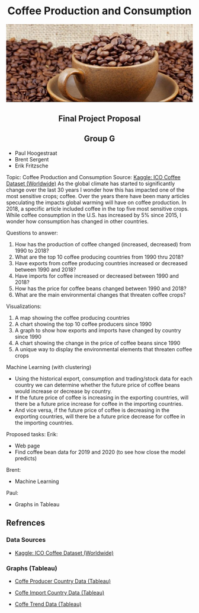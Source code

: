 # <b><div align = "center">Coffee Production and Consumption</div></b>
<b><div align = "center">![cover_art.png](images/cover_art.png)</div></b>


<h2><b><div align = "center">Final Project Proposal</div></b></h2>
<b><div align = "center"><h2>Group G</h2></div></b>




*	Paul Hoogestraat
*	Brent Sergent
*	Erik Fritzsche

Topic: Coffee Production and Consumption
Source: [Kaggle: ICO Coffee Dataset (Worldwide)](https://www.kaggle.com/yamaerenay/ico-coffee-dataset-worldwide)
As the global climate has started to significantly change over the last 30 years I wonder how this has impacted one of the most sensitive crops; coffee. Over the years there have been many articles speculating the impacts global warming will have on coffee production. In 2018, a specific article included coffee in the top five most sensitive crops. While coffee consumption in the U.S. has increased by 5% since 2015, I wonder how consumption has changed in other countries.

Questions to answer:
1.	How has the production of coffee changed (increased, decreased) from 1990 to 2018?
2.	What are the top 10 coffee producing countries from 1990 thru 2018?
3.	Have exports from coffee producing countries increased or decreased between 1990 and 2018?
4.	Have imports for coffee increased or decreased between 1990 and 2018?
5.	How has the price for coffee beans changed between 1990 and 2018?
6.	What are the main environmental changes that threaten coffee crops?

Visualizations:
1.	A map showing the coffee producing countries
2.	A chart showing the top 10 coffee producers since 1990
3.	A graph to show how exports and imports have changed by country since 1990
4.	A chart showing the change in the price of coffee beans since 1990
5.	A unique way to display the environmental elements that threaten coffee crops

Machine Learning (with clustering)
*	Using the historical export, consumption and trading/stock data for each country we can determine whether the future price of coffee beans would increase or decrease by country.
*	If the future price of coffee is increasing in the exporting countries, will there be a future price increase for coffee in the importing countries.
*	And vice versa, if the future price of coffee is decreasing in the exporting countries, will there be a future price decrease for coffee in the importing countries.

Proposed tasks:
Erik:
*	Web page
*	Find coffee bean data for 2019 and 2020 (to see how close the model predicts)

Brent:
*	Machine Learning

Paul:
*	Graphs in Tableau


## Refrences
### Data Sources

* [Kaggle: ICO Coffee Dataset (Worldwide)](https://www.kaggle.com/yamaerenay/ico-coffee-dataset-worldwide)


### Graphs (Tableau)
* [Coffe Producer Country Data (Tableau)](https://public.tableau.com/profile/paul.hoogestraat#!/vizhome/coffe_prodiuction_2021P3/Dashboard1?publish=yes)

* [Coffe Import Country Data (Tableau)](https://public.tableau.com/profile/paul.hoogestraat#!/vizhome/Coffe_Import_2021P3/CoffeImport?publish=yes	)

* [Coffe Trend Data (Tableau)](https://public.tableau.com/profile/paul.hoogestraat#!/vizhome/coffe_trendlines_2021P3/coffe?publish=yes)
